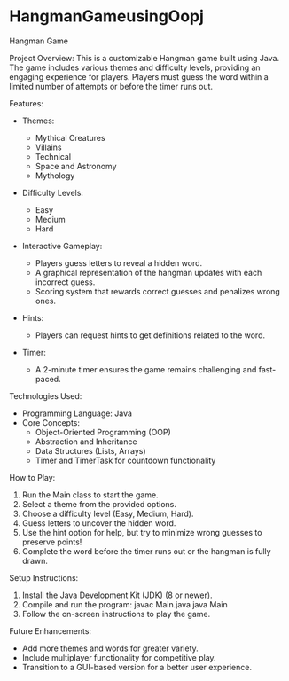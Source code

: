 # HangmanGameusingOopj
Hangman Game

Project Overview:
This is a customizable Hangman game built using Java. The game includes various themes and difficulty levels, providing an engaging experience for players. Players must guess the word within a limited number of attempts or before the timer runs out.

Features:
- Themes:
  - Mythical Creatures
  - Villains
  - Technical
  - Space and Astronomy
  - Mythology

- Difficulty Levels:
  - Easy
  - Medium
  - Hard

- Interactive Gameplay:
  - Players guess letters to reveal a hidden word.
  - A graphical representation of the hangman updates with each incorrect guess.
  - Scoring system that rewards correct guesses and penalizes wrong ones.

- Hints:
  - Players can request hints to get definitions related to the word.

- Timer:
  - A 2-minute timer ensures the game remains challenging and fast-paced.

Technologies Used:
- Programming Language: Java
- Core Concepts:
  - Object-Oriented Programming (OOP)
  - Abstraction and Inheritance
  - Data Structures (Lists, Arrays)
  - Timer and TimerTask for countdown functionality

How to Play:
1. Run the Main class to start the game.
2. Select a theme from the provided options.
3. Choose a difficulty level (Easy, Medium, Hard).
4. Guess letters to uncover the hidden word.
5. Use the hint option for help, but try to minimize wrong guesses to preserve points!
6. Complete the word before the timer runs out or the hangman is fully drawn.

Setup Instructions:
1. Install the Java Development Kit (JDK) (8 or newer).
2. Compile and run the program:
   javac Main.java
   java Main
3. Follow the on-screen instructions to play the game.

Future Enhancements:
- Add more themes and words for greater variety.
- Include multiplayer functionality for competitive play.
- Transition to a GUI-based version for a better user experience.

